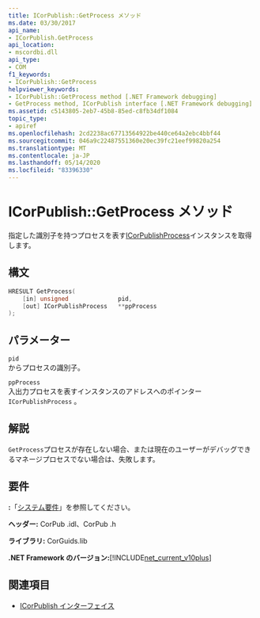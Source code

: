 ```yaml
---
title: ICorPublish::GetProcess メソッド
ms.date: 03/30/2017
api_name:
- ICorPublish.GetProcess
api_location:
- mscordbi.dll
api_type:
- COM
f1_keywords:
- ICorPublish::GetProcess
helpviewer_keywords:
- ICorPublish::GetProcess method [.NET Framework debugging]
- GetProcess method, ICorPublish interface [.NET Framework debugging]
ms.assetid: c5143805-2eb7-45b8-85ed-c8fb34df1084
topic_type:
- apiref
ms.openlocfilehash: 2cd2238ac67713564922be440ce64a2ebc4bbf44
ms.sourcegitcommit: 046a9c22487551360e20ec39fc21eef99820a254
ms.translationtype: MT
ms.contentlocale: ja-JP
ms.lasthandoff: 05/14/2020
ms.locfileid: "83396330"
---
```

# <a name="icorpublishgetprocess-method"></a>ICorPublish::GetProcess メソッド
指定した識別子を持つプロセスを表す[ICorPublishProcess](icorpublishprocess-interface.md)インスタンスを取得します。  
  
## <a name="syntax"></a>構文  
  
```cpp  
HRESULT GetProcess(  
    [in] unsigned              pid,
    [out] ICorPublishProcess   **ppProcess  
);  
```  
  
## <a name="parameters"></a>パラメーター  
 `pid`  
 からプロセスの識別子。  
  
 `ppProcess`  
 入出力プロセスを表すインスタンスのアドレスへのポインター `ICorPublishProcess` 。  
  
## <a name="remarks"></a>解説  
 `GetProcess`プロセスが存在しない場合、または現在のユーザーがデバッグできるマネージプロセスでない場合は、失敗します。  
  
## <a name="requirements"></a>要件  
 **:**「[システム要件](../../get-started/system-requirements.md)」を参照してください。  
  
 **ヘッダー:** CorPub .idl、CorPub .h  
  
 **ライブラリ:** CorGuids.lib  
  
 **.NET Framework のバージョン:**[!INCLUDE[net_current_v10plus](../../../../includes/net-current-v10plus-md.md)]  
  
## <a name="see-also"></a>関連項目

- [ICorPublish インターフェイス](icorpublish-interface.md)
